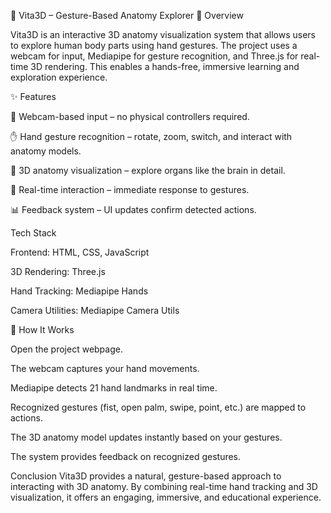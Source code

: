 
🧠 Vita3D – Gesture-Based Anatomy Explorer
📌 Overview

Vita3D is an interactive 3D anatomy visualization system that allows users to explore human body parts using hand gestures.
The project uses a webcam for input, Mediapipe for gesture recognition, and Three.js for real-time 3D rendering.
This enables a hands-free, immersive learning and exploration experience.

✨ Features

🎥 Webcam-based input – no physical controllers required.

✋ Hand gesture recognition – rotate, zoom, switch, and interact with anatomy models.

🧩 3D anatomy visualization – explore organs like the brain in detail.

🔄 Real-time interaction – immediate response to gestures.

📊 Feedback system – UI updates confirm detected actions.

Tech Stack

Frontend: HTML, CSS, JavaScript

3D Rendering: Three.js

Hand Tracking: Mediapipe Hands

Camera Utilities: Mediapipe Camera Utils

🚀 How It Works

Open the project webpage.

The webcam captures your hand movements.

Mediapipe detects 21 hand landmarks in real time.

Recognized gestures (fist, open palm, swipe, point, etc.) are mapped to actions.

The 3D anatomy model updates instantly based on your gestures.

The system provides feedback on recognized gestures.

Conclusion
Vita3D provides a natural, gesture-based approach to interacting with 3D anatomy.
By combining real-time hand tracking and 3D visualization, it offers an engaging, immersive, and educational experience.
